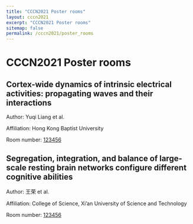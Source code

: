 ```yaml
---
title: "CCCN2021 Poster rooms"
layout: cccn2021
excerpt: "CCCN2021 Poster rooms"
sitemap: false
permalink: /cccn2021/poster_rooms
---
```


# CCCN2021 Poster rooms


## Cortex-wide dynamics of intrinsic electrical activities: propagating waves and their interactions

  Author: Yuqi Liang et al.

  Affiliation: Hong Kong Baptist University

  Room number: [123456](https://qq.com/)

## Segregation, integration, and balance of large-scale resting brain networks configure different cognitive abilities

  Author: 王荣 et al.

  Affiliation: College of Science, Xi’an University of Science and Technology

  Room number: [123456](https://qq.com/)

